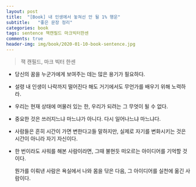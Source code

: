 ```yaml
---
layout: post
title:  "[Book] 내 인생에서 놓쳐선 안 될 1% 행운"
subtitle:   "좋은 문장 정리"
categories: book
tags: sentence 잭캔필드 마크빅터한센
comments: true
header-img: img/book/2020-01-10-book-sentence.jpg
---
```


> 잭 캔필드, 마크 빅터 한센



- 당신의 꿈을 누군가에게 보여주는 데는 많은 용기가 필요하다.



- 설령 내 인생이 나락까지 떨어진다 해도 거기에서도 무언가를 배우기 위해 노력하라.



- 우리는 현재 상태에 머물러 있는 한, 우리가 되려는 그 무엇이 될 수 없다.



- 중요한 것은 쓰러지느냐 마느냐가 아니다. 다시 일어나느냐 마느냐다.



- 사람들은 흔히 시간이 가면 변한다고들 말하지만, 실제로 자기를 변화시키는 것은 시간이 아니라 자기 자신이다.



- 한 번이라도 샤워를 해본 사람이라면, 그때 불현듯 떠오르는 아이디어를 기억할 것이다.

  뭔가를 이뤄낸 사람은 욕실에서 나와 몸을 닦은 다음, 그 아이디어를 실천에 옮긴 사람이다.
